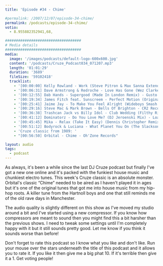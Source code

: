 ```yaml
---
title: 'Episode #34 - Chime'

#permalink: /2007/12/07/episode-34-chime/
permalink: /podcasts/episode-34-chime/
votio:
  - 8.955882352941,68,

###################################
# Media details
###################################
media:
  image: '/images/podcasts/default-logo-600x600.jpg'
  content: '/podcasts/Cruze_Podcast034_071207.mp3'
  length: '01:01:29'
  duration: '3689'
  fileSize: '59102418'
  tracklist:
    - '[00:00:00] Kelly Rowland - Work (Steve Pitron & Max Sanna Extended Remix) - RCA'
    - '[00:06:31] Dave Armstrong & Redroche - Love Has Gone (Wez Clarke Remix) - Hed Kandi'
    - '[00:12:55] Dab Hands - Supergood (Made In London Remix) - Gusto'
    - '[00:19:34] James Fitch feat. Sunscreem - Perfect Motion (Original Mix) - Cayenne Recordings'
    - '[00:25:41] Jaime Jay - To Make You Feel Alright (Wideboys Smash N Grab Dub Mix) - White'
    - '[00:29:16] Steve Mac & Mark Brown - Bells Of Brighton - CR2 Records'
    - '[00:36:38] Trashcan Jack vs Billy Idol - Club Wedding (Filthy Rich Dub) - Frenetic'
    - '[00:41:12] Dominatorz - Do You Love Me? (DJ Jeroenski Mix) - Loaded'
    - '[00:45:45] Mika - Relax (Take It Easy) (Dennis Christopher Remix) - Casablanca'
    - '[00:51:12] Bodyrock & Luciana - What Planet You On (The Slacksons Mix) - Phonetic'
    - 'Cruze classic from 1989: '
    - "[00:56:50] Orbital - Chime - Oh'Zone Records"

layout: audio
tags:
  - podcast
---
```


As always, it's been a while since the last DJ Cruze podcast but finally I've got a new one online and it's packed with the funkiest house music and chunkiest electro tunes. This week's Cruze classic is an absolute monster. Orbital's classic &#8220;Chime&#8221; needed to be aired as I haven't played it in ages but it's one of the original tunes that got me into house music from my hip-hop roots. A killer tune from the Hartnoll boys and one that still reminds me of the old rave days in Manchester.

The audio quality is slightly different on this show as I've moved my studio around a bit and I've started using a new compressor. If you know how compressors are meant to sound then you might find this a bit harsher than the previous shows. I need to tweak some settings until I'm completely happy with it but it still sounds pretty good. Let me know if you think it sounds worse than before!

Don't forget to rate this podcast so I know what you like and don't like. Run your mouse over the stars underneath the title of this podcast and it allows you to rate it. If you like it then give me a big phat 10. If it's terrible then give it a 1. Get voting people!

[1]: http://www.djcruze.co.uk/cms/wp-content/DownloadButton.gif
[2]: http://www.djcruzeaudio.co.uk/podcasts/Cruze_Podcast034_071207.mp3
